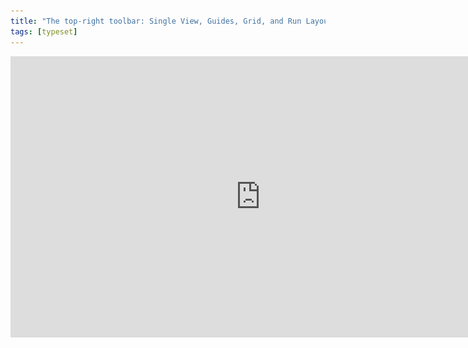```yaml
---
title: "The top-right toolbar: Single View, Guides, Grid, and Run Layout"
tags: [typeset]
---
```

 
<html><body><section data-type="chapter" class="hsecchapter" data-hederis-type="hsecchapter" id="typeset-view-toolbar" data-pi-attrs="id: typeset-view-toolbar; data-tags: typeset;" role="doc-chapter" data-tags="typeset" data-author-name=" " data-book-title=" " title="The top-right toolbar: Single View, Guides, Grid, and Run Layout"><iframe width="800" height="450" src="https://www.youtube.com/embed/uJFdCjW8Rl8" frameborder="0" allow="accelerometer;" encrypted-media="" gyroscope="" picture-in-picture="" allowfullscreen=""/><p data-embedded-html="true">INTENTIONALLY BLANK</p><p class="hblkp" data-hederis-type="hblkp" id="pLo3ke4T7">At the top right of the previewer, you should see three rows of buttons. At the top are your standard page navigation buttons, to take you back to the Dashboard, to your Settings options, and the book info editor.</p><img data-hederis-type="hblkimg" class="hblkimg" id="pMiwuTdL7" src="/images/righttoolbar.png" data-img-src="/images/righttoolbar.png"/><p class="hblkp" data-hederis-type="hblkp" id="p2t1smhkj">Just below that, you have three buttons:</p><ol class="hwprnumlist" data-hederis-type="hwprnumlist" id="p6tAGWxCz"><li class="hblkoli" data-hederis-type="hblkoli" id="liKlCUqiV0"><p class="hblkoli" data-hederis-type="hblklip" id="pGYAsvaP8">Single View: This doesn&#8217;t do much right now, but soon it will allow you toggle between viewing your pages as spreads or as single pages.</p></li><li class="hblkoli" data-hederis-type="hblkoli" id="lipUd9Pz8u"><p class="hblkoli" data-hederis-type="hblklip" id="p4udLTJbT">Guides: This button toggles your page guides on and off. This guides highlight the different margin areas and the page content area, so that you can see how everything lines up.</p></li><li class="hblkoli" data-hederis-type="hblkoli" id="liT7Rrbzv1"><p class="hblkoli" data-hederis-type="hblklip" id="pQ9fCY7uZ">Grid: This toggles on and off your baseline grid, which is determined by your line-height setting in the General Page Design menu. When you turn this on, you&#8217;ll see a grid of horizontal lines on all your pages, so that you can adjust your text margins and padding as needed to ensure it all lines up with the baseline grid. See &#8220;<a href="{% link _docs/baseline-grid.md %}" class="hspana" data-hederis-type="hspana" id="pnA4QUjF8">Working with the Baseline Grid</a>&#8221; for more info.</p></li></ol><p class="hblkp" data-hederis-type="hblkp" id="p5QrBhZyU">Below your view options, you&#8217;ll see the current page count for your book, and the Run Layout button. The Run Layout button will become your best &#8220;frenemy&#8221; as you use the app, and is how you reflow your content through your pages after you update the design.</p><p class="hblkp" data-hederis-type="hblkp" id="pRn4XHZml">Most design changes will automatically reflow your content (unless your chapters are locked, of course). However, there are a handful of design options that require you to manually click the run Layout button in order to see them. For example, changes to your Page Templates, or when you&#8217;re limiting your changes to a subset of elements (like &#8220;Only this plain text paragraph&#8221;).</p></section></body></html>
